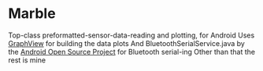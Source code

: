 # Marble
Top-class preformatted-sensor-data-reading and plotting, for Android
Uses [GraphView](www.android-graphview.org "Android GraphView") for building the data plots
And BluetoothSerialService.java by the [Android Open Source Project](https://source.android.com "Android Open Source Project") for Bluetooth serial-ing
Other than that the rest is mine
